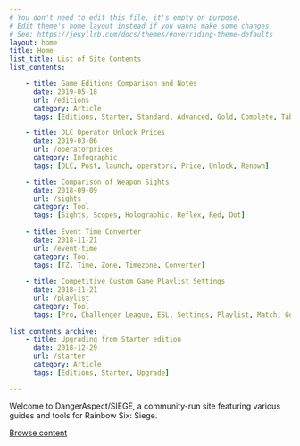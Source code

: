 ```yaml
---
# You don't need to edit this file, it's empty on purpose.
# Edit theme's home layout instead if you wanna make some changes
# See: https://jekyllrb.com/docs/themes/#overriding-theme-defaults
layout: home
title: Home
list_title: List of Site Contents
list_contents:

    - title: Game Editions Comparison and Notes
      date: 2019-05-18
      url: /editions
      category: Article
      tags: [Editions, Starter, Standard, Advanced, Gold, Complete, Table, Base, Deluxe, Gold, Ultimate]

    - title: DLC Operator Unlock Prices
      date: 2019-03-06
      url: /operatorprices
      category: Infographic
      tags: [DLC, Post, launch, operators, Price, Unlock, Renown]

    - title: Comparison of Weapon Sights
      date: 2018-09-09
      url: /sights
      category: Tool
      tags: [Sights, Scopes, Holographic, Reflex, Red, Dot]
    
    - title: Event Time Converter
      date: 2018-11-21
      url: /event-time
      category: Tool
      tags: [TZ, Time, Zone, Timezone, Converter]
    
    - title: Competitive Custom Game Playlist Settings
      date: 2018-11-21
      url: /playlist
      category: Tool
      tags: [Pro, Challenger League, ESL, Settings, Playlist, Match, Go4]
  
list_contents_archive:
    - title: Upgrading from Starter edition
      date: 2018-12-29
      url: /starter
      category: Article
      tags: [Editions, Starter, Upgrade]

---
```


<p class="lead">
    Welcome to <span class="logo">DangerAspect/<span class="game">SIEGE</span></span>, a community-run site featuring various guides and tools for Rainbow Six: Siege. 
</p>

<a href="#content-list" class="button narrow home-call-to-action">Browse content</a>